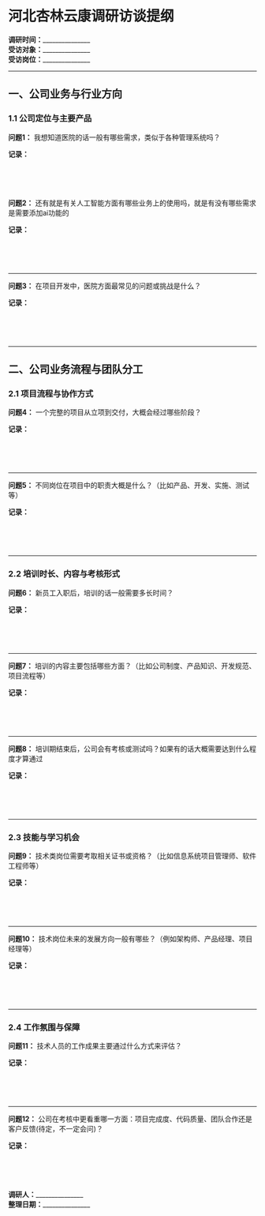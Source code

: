 # 河北杏林云康调研访谈提纲

**调研时间：**_______________  
**受访对象：**_______________  
**受访岗位：**_______________  

---

## 一、公司业务与行业方向

### 1.1 公司定位与主要产品

**问题1：** 我想知道医院的话一般有哪些需求，类似于各种管理系统吗？

**记录：**

<br/>
<br/>
<br/>



**问题2：** 还有就是有关人工智能方面有哪些业务上的使用吗，就是有没有哪些需求是需要添加ai功能的

**记录：**

<br/>
<br/>
<br/>

---

**问题3：** 在项目开发中，医院方面最常见的问题或挑战是什么？

**记录：**

<br/>
<br/>
<br/>

---

## 二、公司业务流程与团队分工

### 2.1 项目流程与协作方式

**问题4：** 一个完整的项目从立项到交付，大概会经过哪些阶段？

**记录：**

<br/>
<br/>
<br/>

---

**问题5：** 不同岗位在项目中的职责大概是什么？（比如产品、开发、实施、测试等）

**记录：**

<br/>
<br/>
<br/>

---





### 2.2 培训时长、内容与考核形式

**问题6：** 新员工入职后，培训的话一般需要多长时间？

**记录：**

<br/>
<br/>
<br/>

---

**问题7：** 培训的内容主要包括哪些方面？（比如公司制度、产品知识、开发规范、项目流程等）

**记录：**

<br/>
<br/>
<br/>

---


**问题8：** 培训期结束后，公司会有考核或测试吗？如果有的话大概需要达到什么程度才算通过

**记录：**

<br/>
<br/>
<br/>

---



### 2.3 技能与学习机会

**问题9：** 技术类岗位需要考取相关证书或资格？（比如信息系统项目管理师、软件工程师等）

**记录：**

<br/>
<br/>
<br/>

---


**问题10：** 技术岗位未来的发展方向一般有哪些？（例如架构师、产品经理、项目经理等）

**记录：**

<br/>
<br/>
<br/>

---

### 2.4 工作氛围与保障

**问题11：** 技术人员的工作成果主要通过什么方式来评估？

**记录：**

<br/>
<br/>
<br/>

---

**问题12：** 公司在考核中更看重哪一方面：项目完成度、代码质量、团队合作还是客户反馈(待定，不一定会问)？

**记录：**

<br/>
<br/>
<br/>





**调研人：**_______________  
**整理日期：**_______________


